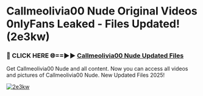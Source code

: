 # Callmeolivia00 Nude Original Videos 0nlyFans Leaked - Files Updated! (2e3kw)

<h3>🔴 CLICK HERE 🌐==►► <a href="https://tinyurl.com/5h6xmrr3" rel="nofollow">Callmeolivia00 Nude Updated Files</a></h3>

Get Callmeolivia00 Nude and all content. Now you can access all videos and pictures of Callmeolivia00 Nude. New Updated Files 2025!

[![2e3kw](https://i.imgur.com/KVD873Z.gif)](https://tinyurl.com/5h6xmrr3)
